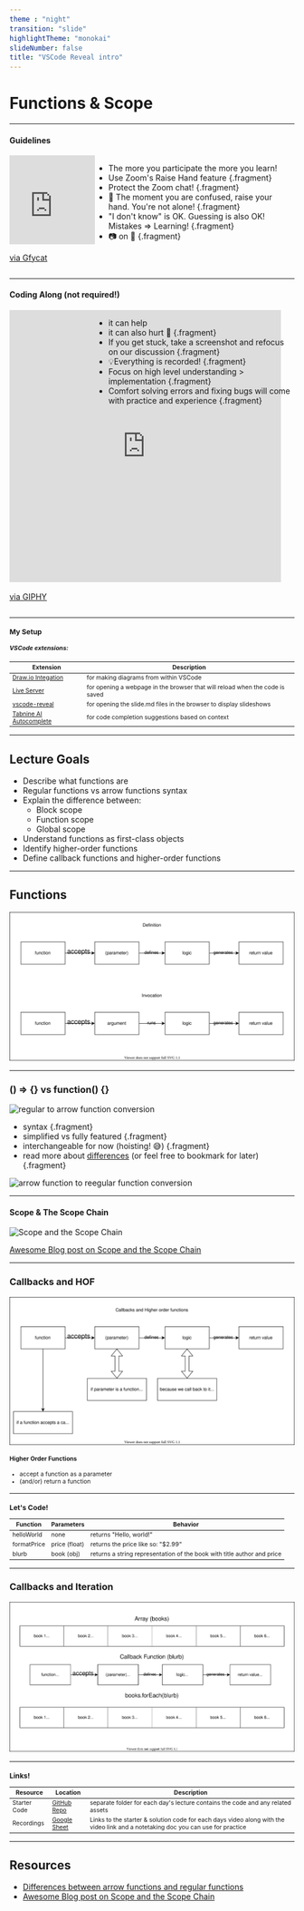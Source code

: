 ```yaml
---
theme : "night"
transition: "slide"
highlightTheme: "monokai"
slideNumber: false
title: "VSCode Reveal intro"
---
```


# Functions & Scope

---

#### Guidelines

<div style="display: flex; flex-direction: row">
  <div style="width: 30%">
    <div style='position:relative; padding-bottom:calc(75.00% + 44px)'><iframe src='https://gfycat.com/ifr/SafeGloriousIslandcanary' frameborder='0' scrolling='no' width='100%' height='100%' style='position:absolute;top:0;left:0;' allowfullscreen></iframe></div><p> <a href="https://gfycat.com/safegloriousislandcanary-international-man-of-mystery-austin-powers">via Gfycat</a></p>
  </div>
  <div style="width: 70%">

  - The more you participate the more you learn! 
  - Use Zoom's Raise Hand feature {.fragment}
  - Protect the Zoom chat! {.fragment}
  - 🤯 The moment you are confused, raise your hand. You're not alone! {.fragment}
  - "I don't know" is OK. Guessing is also OK! Mistakes => Learning! {.fragment}
  - 📷 on 🙏 {.fragment}


  </div>

</div>

---

#### Coding Along (not required!)

<div style="display: flex; flex-direction: row">
  <div style="width: 30%">
    <iframe src="https://giphy.com/embed/VTc0g9IKEpLAk" width="480" height="480" frameBorder="0" class="giphy-embed" allowFullScreen></iframe><p><a href="https://giphy.com/gifs/funny-everyone-VTc0g9IKEpLAk">via GIPHY</a></p>
  </div>
  <div style="width: 70%">

  - it can help
  - it can also hurt 😬 {.fragment}
  - If you get stuck, take a screenshot and refocus on our discussion {.fragment}
  - 💡Everything is recorded! {.fragment}
  - Focus on high level understanding > implementation {.fragment}
  - Comfort solving errors and fixing bugs will come with practice and experience {.fragment}


  </div>

</div>


---

<div style="font-size: 0.75em">

### My Setup

##### VSCode extensions:

Extension | Description |
---------|----------|
 [Draw.io Integation](https://marketplace.visualstudio.com/items?itemName=hediet.vscode-drawio) | for making diagrams from within VSCode 
 [Live Server](https://marketplace.visualstudio.com/items?itemName=ritwickdey.LiveServer) | for opening a webpage in the browser that will reload when the code is saved 
 [vscode-reveal](https://marketplace.visualstudio.com/items?itemName=evilz.vscode-reveal) | for opening the slide.md files in the browser to display slideshows
 [Tabnine AI Autocomplete](https://marketplace.visualstudio.com/items?itemName=TabNine.tabnine-vscode) | for code completion suggestions based on context

</div>

---

## Lecture Goals

- Describe what functions are
- Regular functions vs arrow functions syntax
- Explain the difference between:
  - Block scope
  - Function scope
  - Global scope
- Understand functions as first-class objects
- Identify higher-order functions
- Define callback functions and higher-order functions


---

## Functions

![functions](./functions.drawio.svg)


---

### () => {} vs function() {}

![regular to arrow function conversion](https://res.cloudinary.com/dlzuobe8h/image/upload/v1670868682/phase1/reg-to-arrow-function_bqrtqj.gif)

- syntax {.fragment}
- simplified vs fully featured {.fragment}
- interchangeable for now (hoisting! 😅) {.fragment}
- read more about [differences](https://dmitripavlutin.com/differences-between-arrow-and-regular-functions/) (or feel free to bookmark for later) {.fragment}

![arrow function to reegular function conversion](https://res.cloudinary.com/dlzuobe8h/image/upload/v1670868681/phase1/arrow-to-reg-function_snfnkx.gif)

---

#### Scope & The Scope Chain
![Scope and the Scope Chain](https://res.cloudinary.com/dlzuobe8h/image/upload/v1665447423/1_S9gu5XK8LBTSVddsGdBtGg_kq2mnh.png)

[Awesome Blog post on Scope and the Scope Chain](https://medium.com/joonsikyang/scope-and-the-scope-chain-27216a853a4e)

---

### Callbacks and HOF

![Callbacks pt1](./callbacks-pt-1.drawio.svg)

<div style="font-size: 0.75em">

#### Higher Order Functions

- accept a function as a parameter
- (and/or) return a function

</div>

---

<div style="font-size: 0.75em">

### Let's Code!

Function | Parameters | Behavior
---------|----------|---------
 helloWorld | none | returns "Hello, world!"
 formatPrice | price (float) | returns the price like so: "$2.99" 
 blurb | book (obj) | returns a string representation of the book with title author and price

</div>

---

### Callbacks and Iteration

![Callbacks pt2](./callbacks-pt-2.drawio.svg)

---

<div style="font-size: 0.75em">

### Links!


Resource | Location | Description
---------|----------|---------
 Starter Code | [GitHub Repo](https://github.com/learn-co-students/SENG-LIVE-101022-Phase-1-JS) | separate folder for each day's lecture contains the code and any related assets
 Recordings | [Google Sheet](https://docs.google.com/spreadsheets/d/139yeG9joHfaP8hT44z2iSLMv5ScLSc86ZKZ51csIfHo/edit#gid=0) | Links to the starter & solution code for each days video along with the video link and a notetaking doc you can use for practice 

</div>

---

## Resources

- [Differences between arrow functions and regular functions](https://dmitripavlutin.com/differences-between-arrow-and-regular-functions/)
- [Awesome Blog post on Scope and the Scope Chain](https://medium.com/joonsikyang/scope-and-the-scope-chain-27216a853a4e)